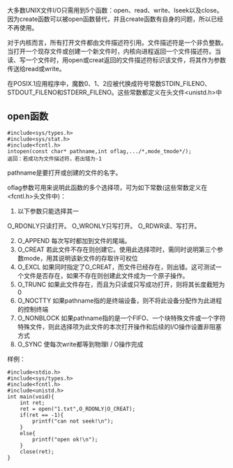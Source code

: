 大多数UNIX文件I/O只需用到5个函数：open、read、write、lseek以及close。因为create函数可以被open函数替代，并且create函数有自身的问题，所以已经不再使用。

对于内核而言，所有打开文件都由文件描述符引用。文件描述符是一个非负整数。当打开一个现存文件或创建一个新文件时，内核向进程返回一个文件描述符。当读、写一个文件时，用open或creat返回的文件描述符标识该文件，将其作为参数传送给read或write。

在POSIX.1应用程序中，魔数0、1、2应被代换成符号常数STDIN_FILENO、STDOUT_FILENO和STDERR_FILENO。这些常数都定义在头文件<unistd.h>中



## open函数

```
#include<sys/types.h>
#include<sys/stat.h>
#include<fcntl.h>
intopen(const char* pathname,int oflag,.../*,mode_tmode*/);
返回：若成功为文件描述符，若出错为-1
```

pathname是要打开或创建的文件的名字。

oflag参数可用来说明此函数的多个选择项，可为如下常数(这些常数定义在<fcntl.h>头文件中)：

1. 以下参数只能选择其一

O_RDONLY只读打开。
O_WRONLY只写打开。
O_RDWR读、写打开。

2. O_APPEND     每次写时都加到文件的尾端。
3. O_CREAT  若此文件不存在则创建它。使用此选择项时，需同时说明第三个参数mode，用其说明该新文件的存取许可权位
4. O_EXCL  如果同时指定了O_CREAT，而文件已经存在，则出错。这可测试一个文件是否存在，如果不存在则创建此文件成为一个原子操作。
5. O_TRUNC  如果此文件存在，而且为只读或只写成功打开，则将其长度截短为0
6. O_NOCTTY  如果pathname指的是终端设备，则不将此设备分配作为此进程的控制终端
7. O_NONBLOCK  如果pathname指的是一个FIFO、一个块特殊文件或一个字符特殊文件，则此选择项为此文件的本次打开操作和后续的I/O操作设置非阻塞方式
8. O_SYNC   使每次write都等到物理I / O操作完成

样例：

```
#include<stdio.h>
#include<sys/types.h>
#include<fcntl.h>
#include<unistd.h>
int main(void){
    int ret;
    ret = open("1.txt",O_RDONLY|O_CREAT);
    if(ret == -1){
        printf("can not seek!\n");
    }
    else{
        printf("open ok!\n");
    }
    close(ret);
}
```

